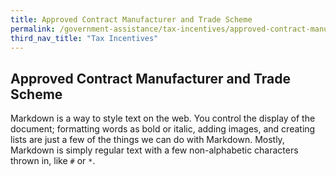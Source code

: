 ```yaml
---
title: Approved Contract Manufacturer and Trade Scheme
permalink: /government-assistance/tax-incentives/approved-contract-manufacturer-and-trade-scheme/
third_nav_title: "Tax Incentives"
---
```


## Approved Contract Manufacturer and Trade Scheme

Markdown is a way to style text on the web. You control the display of the document; formatting words as bold or italic, adding images, and creating lists are just a few of the things we can do with Markdown. Mostly, Markdown is simply regular text with a few non-alphabetic characters thrown in, like `#` or `*`.
